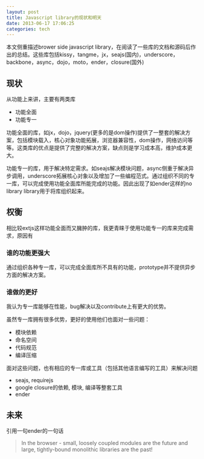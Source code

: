 ```yaml
---
layout: post
title: Javascript library的现状和明天
date: 2013-06-17 17:06:25
categories: tech
---
```

本文侧重描述brower side javascript library，在阅读了一些库的文档和源码后作出的总结。这些库包括kissy，tangme，jx，seajs(国内)，underscore，backbone，async，dojo，moto，ender，closure(国外)

## 现状
从功能上来讲，主要有两类库

* 功能全面
* 功能专一

功能全面的库，如jx，dojo，jquery(更多的是dom操作)提供了一整套的解决方案，包括模块载入，核心对象功能拓展，浏览器兼容性，dom操作，网络访问等等。这类库的优点是提供了完整的解决方案，缺点则是学习成本高，维护成本更大。

功能专一的库，用于解决特定需求。如seajs解决模块问题，async侧重于解决异步调用，underscore拓展核心对象以及增加了一些编程范式。通过组织不同的专一库，可以完成使用功能全面库所能完成的功能。因此出现了如ender这样的no library library用于将库组织起来。

## 权衡
相比较extjs这样功能全面而又臃肿的库，我更青睐于使用功能专一的库来完成需求，原因有

### 谁的功能更强大
通过组织各种专一库，可以完成全面库所不具有的功能，prototype并不提供异步方面的解决方案。

### 谁做的更好
我认为专一库能够在性能，bug解决以及contribute上有更大的优势。

虽然专一库拥有很多优势，更好的使用他们也面对一些问题：

* 模块依赖
* 命名空间
* 代码规范
* 编译压缩

面对这些问题，也有相应的专一库或工具（包括其他语言编写的工具）来解决问题

* seajs, requirejs
* google closure的依赖, 模块, 编译等整套工具
* ender

## 未来
引用一句ender的一句话
> In the browser - small, loosely coupled modules are the future and large, tightly-bound monolithic libraries are the past!
